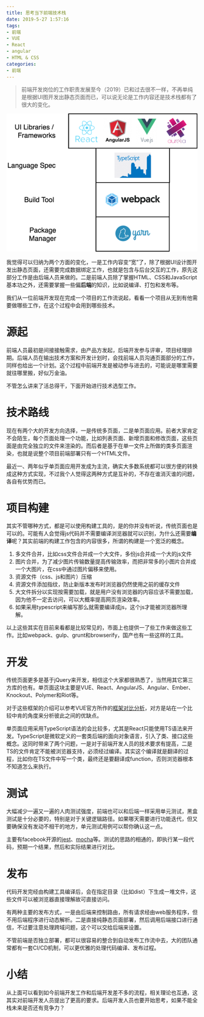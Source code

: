 ```yaml
---
title: 思考当下前端技术栈
date: 2019-5-27 1:57:16
tags:
- 前端
- VUE
- React
- angular
- HTML & CSS
categories:
- 前端
---
```

> 前端开发岗位的工作职责发展至今（2019）已和过去很不一样，不再单纯是根据UI图开发出静态页面而已，可以说无论是工作内容还是技术栈都有了很大的变化。

![](/images/front-end-technology-stack.png)

我觉得可以归纳为两个方面的变化，一是工作内容变“宽”了，除了根据UI设计图开发出静态页面，还需要完成数据绑定工作，也就是包含与后台交互的工作，原先这部分工作是由后端人员来做的。二是前端人员除了掌握HTML、CSS和JavaScript基本功之外，还需要掌握一些偏**后端**的知识，比如说编译、打包和发布等。

<!-- more -->

我们从一位前端开发现在完成一个项目的工作流说起，看看一个项目从无到有他需要做哪些工作，在这个过程中会用到哪些技术。

# 源起

前端人员最初是间接接触需求，由产品方发起，后端开发参与评审，项目经理排期。后端人员在输出技术方案和开发计划时，会找前端人员沟通页面部分的工作，同样也给出一个计划。这个过程中前端开发是被动参与进去的，可能说是哪里需要就往哪里搬，好似万金油。

不管怎么讲来了活总得干，下面开始进行技术选型工作。

# 技术路线

现在有两个大的开发方向选择，一是传统多页面，二是单页面应用。前者大家肯定不会陌生，每个页面处理一个功能，比如列表页面、新增页面和修改页面，这些页面是由完全独立的文件来渲染的。而后者是基于在单一文件上所做的类多页面渲染，也就是说整个项目前端部署只有一个HTML文件。

最近一、两年似乎单页面应用开发成为主流，确实大多数系统都可以很方便的转换成这种方式实现，不过我个人觉得这两种方式是互补的，不存在谁消灭谁的问题，各自有优势而已。

# 项目构建

其实不管哪种方式，都是可以使用构建工具的，是的你并没有听说，传统页面也是可以的。可能有人会觉得js代码并不需要编译浏览器就可以识别，为什么还需要**编译**呢？其实前端的构建工作包含的内容很多，所谓的构建是一个宽泛的概念。

1. 多文件合并，比如css文件合并成一个大文件，多份js合并成一个大的js文件
2. 图片合并，为了减少图片传输数量提高传输效率，而把非常多的小图片合并成一个大图片，在css中通过图片偏移来使用。
3. 资源文件（css、js和图片）压缩
4. 资源文件添加指纹，防止新版本发布时浏览器仍然使用之前的缓存文件
5. 大文件拆分以实现按需要加载，就是用户没有浏览器的内容应该不需要加载，因为他不一定去访问，可以大概率提高网页渲染效率。
6. 如果采用typescript来编写那么就需要编译成js，这个js才能被浏览器所理解。

以上这些其实在目前来看都是比较常见的，市面上也提供一了些工作来做这些工作。比如webpack、gulp、grunt和browserify，国产也有一些这样的工具。

# 开发

传统页面更多是基于jQuery来开发，相信这个大家都很熟悉了，当然用其它第三方库的也有。单页面这块主要是VUE、React、AngularJS、Angular、Ember、Knockout、Polymer和Riot等。

对于这些框架的介绍可以参考VUE官方所作的[框架对比分析](https://cn.vuejs.org/v2/guide/comparison.html)，对方是站在一个比较中肯的角度来分析彼此之间的优缺点。

单页面应用采用TypeScript语法的会比较多，尤其是React只能使用TS语法来开发。TypeScript是微软定义的一套类后端的面向对象语言，引入了类、接口这些概念。这同时带来了两个问题，一是对于前端开发人员的技术要求有提高，二是TS的文件肯定不能被浏览器支持，必须经过编译。其实这个编译就是翻译的过程，比如你在TS文件中写一个类，最终还是要翻译成function，否则浏览器根本不知道怎么来执行。

# 测试

大幅减少一遍又一遍的人肉测试强度，前端也可以和后端一样采用单元测试，黑盒测试是十分必要的，特别是对于关键逻辑路径。如果哪天需要进行功能迭代，但又要确保没有发动不相干的地方，单元测试用例可以帮你确认这一点。

主要有facebook开源的[jest](https://github.com/facebook/jest)、[mocha](https://mochajs.org/)等。测试的思路的相通的，即执行某一段代码，预期一个结果，然后和实际结果进行对比。

# 发布

代码开发完经由构建工具编译后，会在指定目录（比如dist）下生成一堆文件，这些文件可以被浏览器直接理解故可直接访问。

有两种主要的发布方式，一是由后端来控制路由，所有请求经由web服务程序，但不用后端程序进行动态解析。二是直接纯静态页面部署，然后调用后端接口进行通信，不过要注意处理跨域问题，这个可以交给后端来设置。

不管前端是否独立部署，都可以很容易的整合到自动发布工作流中去，大的团队通常都有一套CI/CD机制，可以更优雅的处理代码编译、发布过程。

# 小结

从上面可以看到如今前端开发工作和后端开发差不多的流程，相关理论也互通，这其实对前端开发人员提出了更高的要求。后端开发人员也要开始思考，如果不能全栈未来是否还有竞争力？
